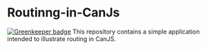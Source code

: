 # Routinng-in-CanJs

[![Greenkeeper badge](https://badges.greenkeeper.io/joe-crick/RoutingInCanJs.svg)](https://greenkeeper.io/)
This repository contains a simple application intended to illustrate routing in CanJS.